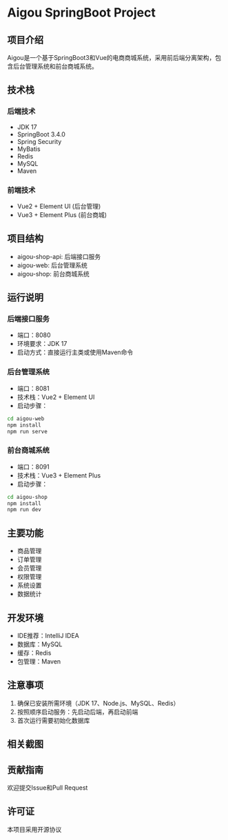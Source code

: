 # Aigou SpringBoot Project

## 项目介绍
Aigou是一个基于SpringBoot3和Vue的电商商城系统，采用前后端分离架构，包含后台管理系统和前台商城系统。

## 技术栈

### 后端技术
- JDK 17
- SpringBoot 3.4.0
- Spring Security
- MyBatis
- Redis
- MySQL
- Maven

### 前端技术
- Vue2 + Element UI (后台管理)
- Vue3 + Element Plus (前台商城)

## 项目结构
- aigou-shop-api: 后端接口服务
- aigou-web: 后台管理系统
- aigou-shop: 前台商城系统

## 运行说明

### 后端接口服务
- 端口：8080
- 环境要求：JDK 17
- 启动方式：直接运行主类或使用Maven命令

### 后台管理系统
- 端口：8081
- 技术栈：Vue2 + Element UI
- 启动步骤：
```bash
cd aigou-web
npm install
npm run serve
```

### 前台商城系统
- 端口：8091
- 技术栈：Vue3 + Element Plus
- 启动步骤：
```bash
cd aigou-shop
npm install
npm run dev
```

## 主要功能
- 商品管理
- 订单管理
- 会员管理
- 权限管理
- 系统设置
- 数据统计

## 开发环境
- IDE推荐：IntelliJ IDEA
- 数据库：MySQL
- 缓存：Redis
- 包管理：Maven

## 注意事项
1. 确保已安装所需环境（JDK 17、Node.js、MySQL、Redis）
2. 按照顺序启动服务：先启动后端，再启动前端
3. 首次运行需要初始化数据库

## 相关截图

## 贡献指南
欢迎提交Issue和Pull Request

## 许可证
本项目采用开源协议
